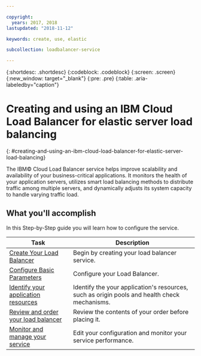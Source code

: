 ```yaml
---

copyright:
  years: 2017, 2018
lastupdated: "2018-11-12"

keywords: create, use, elastic

subcollection: loadbalancer-service

---
```


{:shortdesc: .shortdesc}
{:codeblock: .codeblock}
{:screen: .screen}
{:new_window: target="_blank"}
{:pre: .pre}
{:table: .aria-labeledby="caption"}

# Creating and using an IBM Cloud Load Balancer for elastic server load balancing
{: #creating-and-using-an-ibm-cloud-load-balancer-for-elastic-server-load-balancing}

The IBM© Cloud Load Balancer service helps improve scalability and availability of your business-critical applications. It monitors the health of your application servers, utilizes smart load balancing methods to distribute traffic among multiple servers, and dynamically adjusts its system capacity to handle varying traffic load.

## What you'll accomplish

In this Step-by-Step guide you will learn how to configure the service.   


Task  | Description
------------- | -------------
[Create Your Load Balancer](/docs/infrastructure/loadbalancer-service?topic=loadbalancer-service-creating-an-ibm-cloud-load-balancer) | Begin by creating your load balancer service.
[Configure Basic Parameters](/docs/infrastructure/loadbalancer-service?topic=loadbalancer-service-configuring-ibm-cloud-load-balancer-parameters) | Configure your Load Balancer.
[Identify your application resources](/docs/infrastructure/loadbalancer-service?topic=loadbalancer-service-identifying-your-application-server-resources) | Identify the your application's resources, such as origin pools and health check mechanisms.
[Review and order your load balancer](/docs/infrastructure/loadbalancer-service?topic=loadbalancer-service-review-and-place-your-order) | Review the contents of your order before placing it.
[Monitor and manage your service](/docs/infrastructure/loadbalancer-service?topic=loadbalancer-service-monitoring-and-managing-your-service) | Edit your configuration and monitor your service performance.

